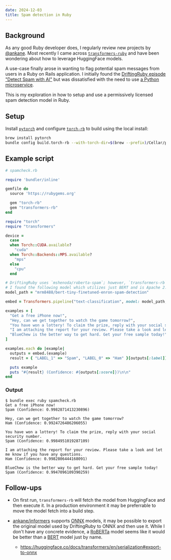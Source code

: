 ```yaml
---
date: 2024-12-03
title: Spam detection in Ruby
---
```


## Background

As any good Ruby developer does, I regularly review new projects by [@ankane](https://github.com/ankane).
Most recently I came across [`transformers-ruby`](https://github.com/ankane/transformers-ruby) and have been wondering about how to leverage HuggingFace models.

A use-case finally arose in wanting to flag potential spam messages from users in a Ruby on Rails application. I initially found the [DriftingRuby episode "Detect Spam with AI"](https://www.driftingruby.com/episodes/detect-spam-with-ai) but was dissatisfied with the need to use [a Python microservice](https://github.com/driftingruby/427-detect-spam-with-ai/tree/main/spam-checker).

This is my exploration in how to setup and use a permissively licensed spam detection model in Ruby.

## Setup

Install [`pytorch`](https://pytorch.org/) and configure [`torch-rb`](https://github.com/ankane/torch.rb) to build using the local install:

```sh
brew install pytorch
bundle config build.torch-rb --with-torch-dir=$(brew --prefix)/Cellar/pytorch/2.5.1_1
```

## Example script

```rb
# spamcheck.rb

require 'bundler/inline'

gemfile do
  source 'https://rubygems.org'

  gem "torch-rb"
  gem "transformers-rb"
end

require "torch"
require "transformers"

device =
  case
  when Torch::CUDA.available?
    "cuda"
  when Torch::Backends::MPS.available?
    "mps"
  else
    "cpu"
  end

# DriftingRuby uses `mshenoda/roberta-spam`; however, `transformers-rb` does not yet support RoBERTa models.
# I found the following model which utilizes just BERT and is Apache 2.0 licensed.
model_path = "mrm8488/bert-tiny-finetuned-enron-spam-detection"

embed = Transformers.pipeline("text-classification", model: model_path, device: device)

examples = [
  "Get a free iPhone now!",
  "Hey, can we get together to watch the game tomorrow?",
  "You have won a lottery! To claim the prize, reply with your social security number.",
  "I am attaching the report for your review. Please take a look and let me know if you have any questions.",
  "BlueChew is the better way to get hard. Get your free sample today!",
]

examples.each do |example|
  outputs = embed.(example)
  result = { "LABEL_1" => "Spam", "LABEL_0" => "Ham" }[outputs[:label]]

  puts example
  puts "#{result} (Confidence: #{outputs[:score]})\n\n"
end
```

### Output

```
$ bundle exec ruby spamcheck.rb
Get a free iPhone now!
Spam (Confidence: 0.9982871413230896)

Hey, can we get together to watch the game tomorrow?
Ham (Confidence: 0.9924726486206055)

You have won a lottery! To claim the prize, reply with your social security number.
Spam (Confidence: 0.9984951019287109)

I am attaching the report for your review. Please take a look and let me know if you have any questions.
Ham (Confidence: 0.9982806444168091)

BlueChew is the better way to get hard. Get your free sample today!
Spam (Confidence: 0.9947096109390259)
```

## Follow-ups

- On first run, `transformers-rb` will fetch the model from HuggingFace and then execute it. In a production environment it may be preferrable to move the model fetch into a build step.

- [ankane/informers](https://github.com/ankane/informers) supports [ONNX](https://onnx.ai) models, it may be possible to export the original model used by DriftingRuby to ONNX and then use it. While I don't have any concrete evidence, a [RoBERTa](https://arxiv.org/abs/1907.11692) model seems like it would be better than a [BERT](https://arxiv.org/abs/1810.04805) model just by name.
  - https://huggingface.co/docs/transformers/en/serialization#export-to-onnx
